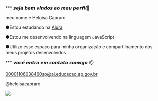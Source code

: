 ***  𝙨𝙚𝙟𝙖 𝙗𝙚𝙢 𝙫𝙞𝙣𝙙𝙤𝙨 𝙖𝙤 𝙢𝙚𝙪 𝙥𝙚𝙧𝙛𝙞𝙡🥰

meu nome é Heloisa Capraro 

 ●Estou estudando na [Alura](https://www.alura.com.br)
 
 ●Estou me desenvolvendo na linguagem JavaScript 
 
 ●Utilizo esse espaço para minha organização e compartilhamento dos meus projetos desenvolvidos 

***  𝙫𝙤𝙘𝙚̂ 𝙚𝙣𝙩𝙧𝙖 𝙚𝙢 𝙘𝙤𝙣𝙩𝙖𝙩𝙤 𝙘𝙤𝙢𝙞𝙜𝙤  📫

00001106038460sp@al.educacao.sp.gov.br

@heloisacapraro

![](https://media1.tenor.com/m/a_pc-0lP8dwAAAAC/bored-hair.gif)
